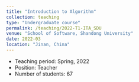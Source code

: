 ```yaml
---
title: "Introduction to Algorithm"
collection: teaching
type: "Undergraduate course"
permalink: /teaching/2022-T1-ITA_SDU
venue: "School of Software, Shandong University"
date: 2022-03
location: "Jinan, China"
---
```

* Teaching period: Spring, 2022
* Position: Teacher
* Number of students: 67
